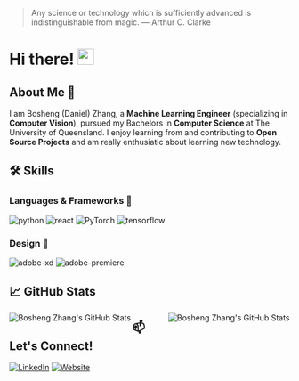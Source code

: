 > Any science or technology which is sufficiently advanced is indistinguishable from magic. — Arthur C. Clarke

# Hi there! <img src="https://media.giphy.com/media/hvRJCLFzcasrR4ia7z/giphy.gif" width="29px"> 

## About Me 🚀
I am Bosheng (Daniel) Zhang, a **Machine Learning Engineer** (specializing in **Computer Vision**), pursued my Bachelors in **Computer Science** at The University of Queensland. I enjoy learning from and contributing to **Open Source Projects** and am really enthusiatic about learning new technology.  

## 🛠️ Skills
### Languages & Frameworks 🔧
![python](https://img.shields.io/badge/Python-3776AB?style=for-the-badge&logo=python&logoColor=white) 
![react](https://img.shields.io/badge/React-20232A?style=for-the-badge&logo=react&logoColor=61DAFB) 
![PyTorch](https://img.shields.io/badge/PyTorch-EE4C2C?style=for-the-badge&logo=PyTorch&logoColor=white) 
![tensorflow](https://img.shields.io/badge/TensorFlow-FF6F00?style=for-the-badge&logo=tensorflow&logoColor=white)

### Design 🎨
![adobe-xd](https://img.shields.io/badge/Adobe%20XD-470137?style=for-the-badge&logo=Adobe%20XD&logoColor=#FF61F6)
![adobe-premiere](https://img.shields.io/badge/Adobe-Premiere%20Pro-9999FF?style=for-the-badge&logo=Adobe-Premiere%20Pro&labelColor=2f2f5b&logoWidth=15)

## 📈 GitHub Stats
<img src="https://github-readme-streak-stats.herokuapp.com/?user=danielzhangau" alt="Bosheng Zhang's GitHub Stats" align="left"/>
<img src="https://github-readme-stats.vercel.app/api?username=danielzhangau&show_icons=true" alt="Bosheng Zhang's GitHub Stats" align="right"/>  

## 📫 Let's Connect!
[![LinkedIn](https://img.shields.io/badge/LinkedIn-0077B5?style=for-the-badge&logo=linkedin&logoColor=white)](https://www.linkedin.com/in/boshengzhangau/)
[![Website](https://img.shields.io/badge/Website-3b5998?style=for-the-badge&logo=google-chrome&logoColor=white)](https://danielzhangau.github.io/)
